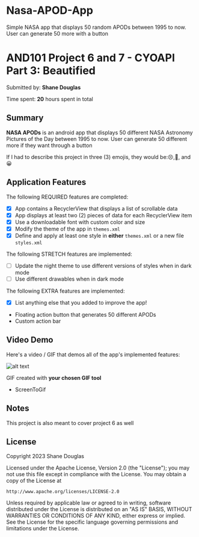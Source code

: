 # Nasa-APOD-App
Simple NASA app that displays 50 random APODs between 1995 to now. User can generate 50 more with a button

<!-- (This is a comment) INSTRUCTIONS: Go through this page and fill out any **bolded** entries with their correct values.-->

# AND101 Project 6 and 7 - CYOAPI Part 3: Beautified

Submitted by: **Shane Douglas**

Time spent: **20** hours spent in total

## Summary

**NASA APODs** is an android app that displays 50 different NASA Astronomy Pictures of the Day between 1995 to now. User can generate 50 different more if they want through a button

If I had to describe this project in three (3) emojis, they would be::persevere:,:triumph:, and :grinning:

## Application Features

<!-- (This is a comment) Please be sure to change the [ ] to [x] for any features you completed.  If a feature is not checked [x], you might miss the points for that item! -->

The following REQUIRED features are completed:

- [x] App contains a RecyclerView that displays a list of scrollable data
- [x] App displays at least two (2) pieces of data for each RecyclerView item
- [x] Use a downloadable font with custom color and size
- [x] Modify the theme of the app in `themes.xml`
- [x] Define and apply at least one style in **either** `themes.xml` or a new file `styles.xml`

The following STRETCH features are implemented:

- [ ] Update the night theme to use different versions of styles when in dark mode
- [ ] Use different drawables when in dark mode

The following EXTRA features are implemented:

- [x] List anything else that you added to improve the app!
- Floating action button that generates 50 different APODs
- Custom action bar

## Video Demo

Here's a video / GIF that demos all of the app's implemented features:

![alt text](NasaApodnew.gif)


GIF created with **your chosen GIF tool**
- ScreenToGif

<!-- Recommended tools:
- [Kap](https://getkap.co/) for macOS
- [ScreenToGif](https://www.screentogif.com/) for Windows
- [peek](https://github.com/phw/peek) for Linux. -->

## Notes

This project is also meant to cover project 6 as well
## License

Copyright 2023 Shane Douglas

Licensed under the Apache License, Version 2.0 (the "License");
you may not use this file except in compliance with the License.
You may obtain a copy of the License at

    http://www.apache.org/licenses/LICENSE-2.0

Unless required by applicable law or agreed to in writing, software
distributed under the License is distributed on an "AS IS" BASIS,
WITHOUT WARRANTIES OR CONDITIONS OF ANY KIND, either express or implied.
See the License for the specific language governing permissions and
limitations under the License.
